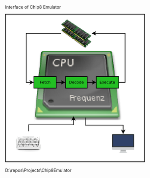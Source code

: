 
Interface of Chip8 Emulator

![Chip8 Emulator](https://github.com/vineelkovvuri/Projects/raw/master/Chip8Emulator/Emulator.png)

D:\repos\Projects\Chip8Emulator